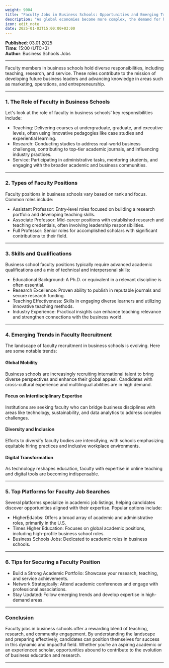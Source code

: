```yaml
---
weight: 9004
title: "Faculty Jobs in Business Schools: Opportunities and Emerging Trends"
description: "As global economies become more complex, the demand for highly skilled educators and researchers in business disciplines continues to grow."
icon: edit_note
date: 2025-01-03T15:00:00+03:00
---
```


**Published**: 03.01.2025 <br> **Time**: 15:00 (UTC+3) <br> **Author**: Business Schools Jobs

---

Faculty members in business schools hold diverse responsibilities, including teaching, research, and service. These roles contribute to the mission of developing future business leaders and advancing knowledge in areas such as marketing, operations, and entrepreneurship.

---

### 1. **The Role of Faculty in Business Schools**
Let's look at the role of faculty in business schools' key responsibilities include:
- Teaching: Delivering courses at undergraduate, graduate, and executive levels, often using innovative pedagogies like case studies and experiential learning.
- Research: Conducting studies to address real-world business challenges, contributing to top-tier academic journals, and influencing industry practices.
- Service: Participating in administrative tasks, mentoring students, and engaging with the broader academic and business communities.

---

### 2. **Types of Faculty Positions**
Faculty positions in business schools vary based on rank and focus. Common roles include:
- Assistant Professor: Entry-level roles focused on building a research portfolio and developing teaching skills.
- Associate Professor: Mid-career positions with established research and teaching credentials, often involving leadership responsibilities.
- Full Professor: Senior roles for accomplished scholars with significant contributions to their field.

---

### 3. **Skills and Qualifications**
Business school faculty positions typically require advanced academic qualifications and a mix of technical and interpersonal skills:
- Educational Background:
A Ph.D. or equivalent in a relevant discipline is often essential.
- Research Excellence: Proven ability to publish in reputable journals and secure research funding.
- Teaching Effectiveness: Skills in engaging diverse learners and utilizing innovative teaching methods.
- Industry Experience: Practical insights can enhance teaching relevance and strengthen connections with the business world.

---

### 4. **Emerging Trends in Faculty Recruitment**
The landscape of faculty recruitment in business schools is evolving. Here are some notable trends:

#### Global Mobility
Business schools are increasingly recruiting international talent to bring diverse perspectives and enhance their global appeal. Candidates with cross-cultural experience and multilingual abilities are in high demand.

#### Focus on Interdisciplinary Expertise
Institutions are seeking faculty who can bridge business disciplines with areas like technology, sustainability, and data analytics to address complex challenges.

#### Diversity and Inclusion
Efforts to diversify faculty bodies are intensifying, with schools emphasizing equitable hiring practices and inclusive workplace environments.

#### Digital Transformation
As technology reshapes education, faculty with expertise in online teaching and digital tools are becoming indispensable.

---

### 5. **Top Platforms for Faculty Job Searches**
Several platforms specialize in academic job listings, helping candidates discover opportunities aligned with their expertise. Popular options include:
- HigherEdJobs: Offers a broad array of academic and administrative roles, primarily in the U.S.
- Times Higher Education: Focuses on global academic positions, including high-profile business school roles.
- Business Schools Jobs: Dedicated to academic roles in business schools.

---

### 6. **Tips for Securing a Faculty Position**
- Build a Strong Academic Portfolio:
Showcase your research, teaching, and service achievements.
- Network Strategically:
Attend academic conferences and engage with professional associations.
- Stay Updated: Follow emerging trends and develop expertise in high-demand areas.

---

### Conclusion
Faculty jobs in business schools offer a rewarding blend of teaching, research, and community engagement. By understanding the landscape and preparing effectively, candidates can position themselves for success in this dynamic and impactful field. Whether you’re an aspiring academic or an experienced scholar, opportunities abound to contribute to the evolution of business education and research.

---
